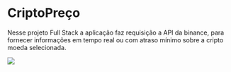 <h1>CriptoPreço</h1>
<p>Nesse projeto Full Stack a aplicação faz requisição a API da binance, para fornecer informações em tempo real ou com atraso mínimo sobre a cripto moeda selecionada.</p>
<img src="https://github-production-user-asset-6210df.s3.amazonaws.com/115328362/309501472-46a65129-b251-47b4-97fb-34d4b8b00345.png?X-Amz-Algorithm=AWS4-HMAC-SHA256&X-Amz-Credential=AKIAVCODYLSA53PQK4ZA%2F20240302%2Fus-east-1%2Fs3%2Faws4_request&X-Amz-Date=20240302T212434Z&X-Amz-Expires=300&X-Amz-Signature=9f0bec9634d5d3d996eeab0d3d41e10fbbe12a9546c2aea7188c515e0bf816d7&X-Amz-SignedHeaders=host&actor_id=115328362&key_id=0&repo_id=667591903"/>



